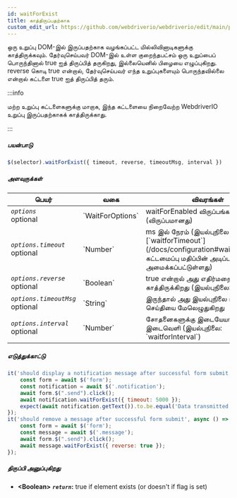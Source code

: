 ```yaml
---
id: waitForExist
title: காத்திருப்பதற்காக
custom_edit_url: https://github.com/webdriverio/webdriverio/edit/main/packages/webdriverio/src/commands/element/waitForExist.ts
---
```


ஒரு உறுப்பு DOM-இல் இருப்பதற்காக வழங்கப்பட்ட மில்லிவினாடிகளுக்கு காத்திருக்கவும். தேர்வுசெய்பவர் DOM-இல் உள்ள குறைந்தபட்சம் ஒரு உறுப்பைப் பொருந்தினால் true ஐத் திருப்பித் தருகிறது, இல்லையெனில் பிழையை எழுப்புகிறது. reverse கொடி true என்றால், தேர்வுசெய்பவர் எந்த உறுப்புகளையும் பொருந்தவில்லை என்றால் கட்டளை true ஐத் திருப்பித் தரும்.

:::info

மற்ற உறுப்பு கட்டளைகளுக்கு மாறாக, இந்த கட்டளையை நிறைவேற்ற WebdriverIO உறுப்பு இருப்பதற்காகக் காத்திருக்காது.

:::

##### பயன்பாடு

```js
$(selector).waitForExist({ timeout, reverse, timeoutMsg, interval })
```

##### அளவுருக்கள்

<table>
  <thead>
    <tr>
      <th>பெயர்</th><th>வகை</th><th>விவரங்கள்</th>
    </tr>
  </thead>
  <tbody>
    <tr>
      <td><code><var>options</var></code><br /><span className="label labelWarning">optional</span></td>
      <td>`WaitForOptions`</td>
      <td>waitForEnabled விருப்பங்கள் (விருப்பமானது)</td>
    </tr>
    <tr>
      <td><code><var>options.timeout</var></code><br /><span className="label labelWarning">optional</span></td>
      <td>`Number`</td>
      <td>ms இல் நேரம் (இயல்புநிலை [`waitforTimeout`](/docs/configuration#waitfortimeout) கட்டமைப்பு மதிப்பின் அடிப்படையில் அமைக்கப்பட்டுள்ளது)</td>
    </tr>
    <tr>
      <td><code><var>options.reverse</var></code><br /><span className="label labelWarning">optional</span></td>
      <td>`Boolean`</td>
      <td>true என்றால் அது எதிர்மறைக்காக காத்திருக்கிறது (இயல்புநிலை: false)</td>
    </tr>
    <tr>
      <td><code><var>options.timeoutMsg</var></code><br /><span className="label labelWarning">optional</span></td>
      <td>`String`</td>
      <td>இருந்தால் அது இயல்புநிலை பிழை செய்தியை மேலெழுதுகிறது</td>
    </tr>
    <tr>
      <td><code><var>options.interval</var></code><br /><span className="label labelWarning">optional</span></td>
      <td>`Number`</td>
      <td>சோதனைகளுக்கு இடையேயான இடைவெளி (இயல்புநிலை: `waitforInterval`)</td>
    </tr>
  </tbody>
</table>

##### எடுத்துக்காட்டு

```js title="waitForExistSyncExample.js"
it('should display a notification message after successful form submit', async () => {
    const form = await $('form');
    const notification = await $('.notification');
    await form.$(".send").click();
    await notification.waitForExist({ timeout: 5000 });
    expect(await notification.getText()).to.be.equal('Data transmitted successfully!')
});
it('should remove a message after successful form submit', async () => {
    const form = await $('form');
    const message = await $('.message');
    await form.$(".send").click();
    await message.waitForExist({ reverse: true });
});
```

##### திருப்பி அனுப்புகிறது

- **&lt;Boolean&gt;**
            **<code><var>return</var></code>:**  true     if element exists (or doesn't if flag is set)    